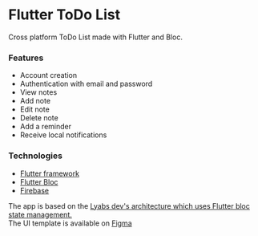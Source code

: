 # Flutter ToDo List
Cross platform ToDo List  made with Flutter and Bloc.

<h3>Features</h3>
<ul>
  <li>Account creation</li>
  <li>Authentication with email and password</li>
  <li>View notes</li>
  <li>Add note</li>
  <li>Edit note</li>
  <li>Delete note</li>
  <li>Add a reminder</li>
  <li>Receive local notifications</li>
</ul>

<h3>Technologies</h3>
<ul>
  <li><a href="https://flutter.dev/">Flutter framework</a></li>
  <li><a href="https://pub.dev/packages/flutter_bloc">Flutter Bloc</a></li>
  <li><a href="https://firebase.google.com/">Firebase</a></li>
</ul>

The app is based on the <a href="https://github.com/lyabs-dev/flutter-project-structure">Lyabs dev's architecture which uses Flutter bloc state management.</a><br/>
The UI template is available on <a href="https://www.figma.com/file/Zt8JN4pLQEEdul8bL3vALF/TodoApp?node-id=1%3A167">Figma</a>
